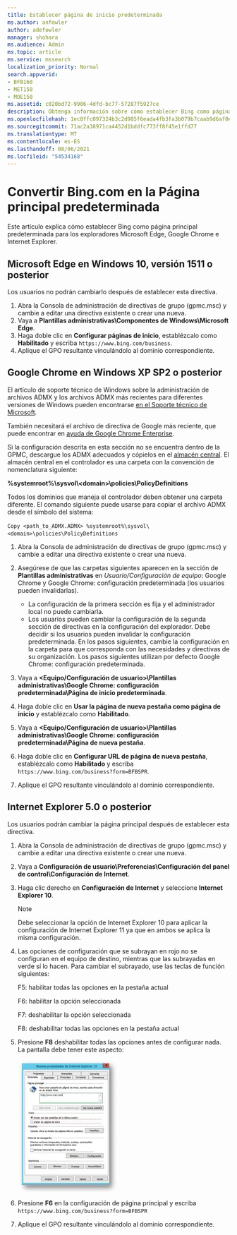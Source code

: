 ```yaml
---
title: Establecer página de inicio predeterminada
ms.author: anfowler
author: adefowler
manager: shohara
ms.audience: Admin
ms.topic: article
ms.service: mssearch
localization_priority: Normal
search.appverid:
- BFB160
- MET150
- MOE150
ms.assetid: c020bd72-9906-4dfd-bc77-57287f5927ce
description: Obtenga información sobre cómo establecer Bing como página principal predeterminada para su empresa con Microsoft Search.
ms.openlocfilehash: 1ec0ffc097324b3c2d985f6eada4fb3fa3b079b7caab9d6af0e4073c4d91b562
ms.sourcegitcommit: 71ac2a38971ca4452d1bddfc773ff8f45e1ffd77
ms.translationtype: MT
ms.contentlocale: es-ES
ms.lasthandoff: 08/06/2021
ms.locfileid: "54534168"
---
```

# <a name="make-bingcom-the-default-home-page"></a>Convertir Bing.com en la Página principal predeterminada

Este artículo explica cómo establecer Bing como página principal predeterminada para los exploradores Microsoft Edge, Google Chrome e Internet Explorer. 
  
 
## <a name="microsoft-edge-on-windows-10-version-1511-or-later"></a>Microsoft Edge en Windows 10, versión 1511 o posterior

Los usuarios no podrán cambiarlo después de establecer esta directiva. 

1. Abra la Consola de administración de directivas de grupo (gpmc.msc) y cambie a editar una directiva existente o crear una nueva. 
1. Vaya a **Plantillas administrativas\Componentes de Windows\Microsoft Edge**.    
1. Haga doble clic en **Configurar páginas de inicio**, establézcalo como **Habilitado** y escriba `https://www.bing.com/business`.
1.  Aplique el GPO resultante vinculándolo al dominio correspondiente.

  
## <a name="google-chrome-on-windows-xp-sp2-or-later"></a>Google Chrome en Windows XP SP2 o posterior


El artículo de soporte técnico de Windows sobre la administración de archivos ADMX y los archivos ADMX más recientes para diferentes versiones de Windows pueden encontrarse [en el Soporte técnico de Microsoft](https://support.microsoft.com/help/3087759/how-to-create-and-manage-the-central-store-for-group-policy-administra).

También necesitará el archivo de directiva de Google más reciente, que puede encontrar en [ayuda de Google Chrome Enterprise](https://support.google.com/chrome/a/answer/187202).
  
Si la configuración descrita en esta sección no se encuentra dentro de la GPMC, descargue los ADMX adecuados y cópielos en el [almacén central](/previous-versions/windows/it-pro/windows-vista/cc748955%28v%3dws.10%29). El almacén central en el controlador es una carpeta con la convención de nomenclatura siguiente:
  
 **%systemroot%\sysvol\\<domain\>\policies\PolicyDefinitions**
  
Todos los dominios que maneja el controlador deben obtener una carpeta diferente. El comando siguiente puede usarse para copiar el archivo ADMX desde el símbolo del sistema:
  
 `Copy <path_to_ADMX.ADMX> %systemroot%\sysvol\<domain>\policies\PolicyDefinitions`
  
1. Abra la Consola de administración de directivas de grupo (gpmc.msc) y cambie a editar una directiva existente o crear una nueva.
1. Asegúrese de que las carpetas siguientes aparecen en la sección de **Plantillas administrativas** en *Usuario/Configuración de equipo*: Google Chrome y Google Chrome: configuración predeterminada (los usuarios pueden invalidarlas).
   - La configuración de la primera sección es fija y el administrador local no puede cambiarla.
   - Los usuarios pueden cambiar la configuración de la segunda sección de directivas en la configuración del explorador. Debe decidir si los usuarios pueden invalidar la configuración predeterminada. En los pasos siguientes, cambie la configuración en la carpeta para que corresponda con las necesidades y directivas de su organización. Los pasos siguientes utilizan por defecto Google Chrome: configuración predeterminada.

1. Vaya a **&lt;Equipo/Configuración de usuario&gt;\Plantillas administrativas\Google Chrome: configuración predeterminada\Página de inicio predeterminada**. 
1. Haga doble clic en **Usar la página de nueva pestaña como página de inicio** y establézcalo como **Habilitado**. 
1. Vaya a **&lt;Equipo/Configuración de usuario&gt;\Plantillas administrativas\Google Chrome: configuración predeterminada\Página de nueva pestaña**. 
1. Haga doble clic en **Configurar URL de página de nueva pestaña**, establézcalo como **Habilitado** y escriba `https://www.bing.com/business?form=BFBSPR`. 
1. Aplique el GPO resultante vinculándolo al dominio correspondiente.

## <a name="internet-explorer-50-or-later"></a>Internet Explorer 5.0 o posterior
Los usuarios podrán cambiar la página principal después de establecer esta directiva. 

1. Abra la Consola de administración de directivas de grupo (gpmc.msc) y cambie a editar una directiva existente o crear una nueva.
    
2. Vaya a **Configuración de usuario\Preferencias\Configuración del panel de control\Configuración de Internet**.
    
3. Haga clic derecho en **Configuración de Internet** y seleccione **Internet Explorer 10**.
    
    > [!NOTE]
    > Debe seleccionar la opción de Internet Explorer 10 para aplicar la configuración de Internet Explorer 11 ya que en ambos se aplica la misma configuración. 
  
4. Las opciones de configuración que se subrayan en rojo no se configuran en el equipo de destino, mientras que las subrayadas en verde sí lo hacen. Para cambiar el subrayado, use las teclas de función siguientes:
    
    F5: habilitar todas las opciones en la pestaña actual
    
    F6: habilitar la opción seleccionada
    
    F7: deshabilitar la opción seleccionada
    
    F8: deshabilitar todas las opciones en la pestaña actual
    
5. Presione **F8** deshabilitar todas las opciones antes de configurar nada. La pantalla debe tener este aspecto: 
    
    ![Cuadro de diálogo Propiedades de Internet Explorer 10](media/2fd55755-5007-4e33-a795-c42ce2fcef4a.jpg)
  
6. Presione **F6** en la configuración de página principal y escriba `https://www.bing.com/business?form=BFBSPR`
    
7. Aplique el GPO resultante vinculándolo al dominio correspondiente.